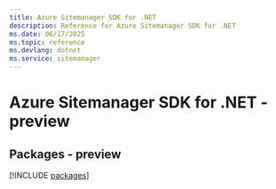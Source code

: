 ```yaml
---
title: Azure Sitemanager SDK for .NET
description: Reference for Azure Sitemanager SDK for .NET
ms.date: 06/17/2025
ms.topic: reference
ms.devlang: dotnet
ms.service: sitemanager
---
```

# Azure Sitemanager SDK for .NET - preview
## Packages - preview
[!INCLUDE [packages](sitemanager-index.md)]